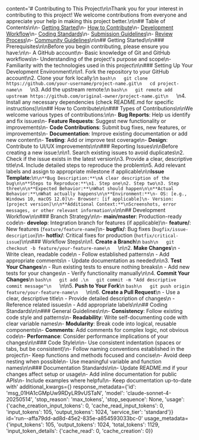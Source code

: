 content='# Contributing to This Project\n\nThank you for your interest in contributing to this project! We welcome contributions from everyone and appreciate your help in making this project better.\n\n## Table of Contents\n\n- [Getting Started](#getting-started)\n- [How to Contribute](#how-to-contribute)\n- [Development Workflow](#development-workflow)\n- [Coding Standards](#coding-standards)\n- [Submission Guidelines](#submission-guidelines)\n- [Review Process](#review-process)\n- [Community Guidelines](#community-guidelines)\n\n## Getting Started\n\n### Prerequisites\n\nBefore you begin contributing, please ensure you have:\n\n- A GitHub account\n- Basic knowledge of Git and GitHub workflows\n- Understanding of the project\'s purpose and scope\n- Familiarity with the technologies used in this project\n\n### Setting Up Your Development Environment\n\n1. Fork the repository to your GitHub account\n2. Clone your fork locally:\n   ```bash\n   git clone https://github.com/your-username/project-name.git\n   cd project-name\n   ```\n3. Add the upstream remote:\n   ```bash\n   git remote add upstream https://github.com/original-owner/project-name.git\n   ```\n4. Install any necessary dependencies (check README.md for specific instructions)\n\n## How to Contribute\n\n### Types of Contributions\n\nWe welcome various types of contributions:\n\n- **Bug Reports**: Help us identify and fix issues\n- **Feature Requests**: Suggest new functionality or improvements\n- **Code Contributions**: Submit bug fixes, new features, or improvements\n- **Documentation**: Improve existing documentation or add new content\n- **Testing**: Add or improve test coverage\n- **Design**: Contribute to UI/UX improvements\n\n### Reporting Issues\n\nBefore creating a new issue:\n\n1. Search existing issues to avoid duplicates\n2. Check if the issue exists in the latest version\n3. Provide a clear, descriptive title\n4. Include detailed steps to reproduce the problem\n5. Add relevant labels and assign to appropriate milestone if applicable\n\n**Issue Template:**\n```\n**Bug Description:**\nA clear description of the bug\n\n**Steps to Reproduce:**\n1. Step one\n2. Step two\n3. Step three\n\n**Expected Behavior:**\nWhat should happen\n\n**Actual Behavior:**\nWhat actually happens\n\n**Environment:**\n- OS: [e.g., Windows 10, macOS 12.0]\n- Browser: [if applicable]\n- Version: [project version]\n\n**Additional Context:**\nScreenshots, error messages, or other relevant information\n```\n\n## Development Workflow\n\n### Branch Strategy\n\n- **main/master**: Production-ready code\n- **develop**: Integration branch for features (if applicable)\n- **feature/**: New features (`feature/feature-name`)\n- **bugfix/**: Bug fixes (`bugfix/issue-description`)\n- **hotfix/**: Critical fixes for production (`hotfix/critical-issue`)\n\n### Workflow Steps\n\n1. **Create a Branch**\n   ```bash\n   git checkout -b feature/your-feature-name\n   ```\n\n2. **Make Changes**\n   - Write clean, readable code\n   - Follow established patterns\n   - Add appropriate comments\n   - Update documentation as needed\n\n3. **Test Your Changes**\n   - Run existing tests to ensure nothing breaks\n   - Add new tests for your changes\n   - Verify functionality manually\n\n4. **Commit Your Changes**\n   ```bash\n   git add .\n   git commit -m "Add descriptive commit message"\n   ```\n\n5. **Push to Your Fork**\n   ```bash\n   git push origin feature/your-feature-name\n   ```\n\n6. **Create a Pull Request**\n   - Use a clear, descriptive title\n   - Provide detailed description of changes\n   - Reference related issues\n   - Add appropriate labels\n\n## Coding Standards\n\n### General Guidelines\n\n- **Consistency**: Follow existing code style and patterns\n- **Readability**: Write self-documenting code with clear variable names\n- **Modularity**: Break code into logical, reusable components\n- **Comments**: Add comments for complex logic, not obvious code\n- **Performance**: Consider performance implications of your changes\n\n### Code Style\n\n- Use consistent indentation (spaces or tabs, but be consistent)\n- Follow naming conventions established in the project\n- Keep functions and methods focused and concise\n- Avoid deep nesting when possible\n- Use meaningful variable and function names\n\n### Documentation Standards\n\n- Update README.md if your changes affect setup or usage\n- Add inline documentation for public APIs\n- Include examples where helpful\n- Keep documentation up-to-date with' additional_kwargs={} response_metadata={'id': 'msg_01HA1cGMpUw9RDyLR9vUSTaN', 'model': 'claude-sonnet-4-20250514', 'stop_reason': 'max_tokens', 'stop_sequence': None, 'usage': {'cache_creation_input_tokens': 0, 'cache_read_input_tokens': 0, 'input_tokens': 105, 'output_tokens': 1024, 'service_tier': 'standard'}} id='run--affa79dd-ad8d-45e2-835e-a854593033bc-0' usage_metadata={'input_tokens': 105, 'output_tokens': 1024, 'total_tokens': 1129, 'input_token_details': {'cache_read': 0, 'cache_creation': 0}}